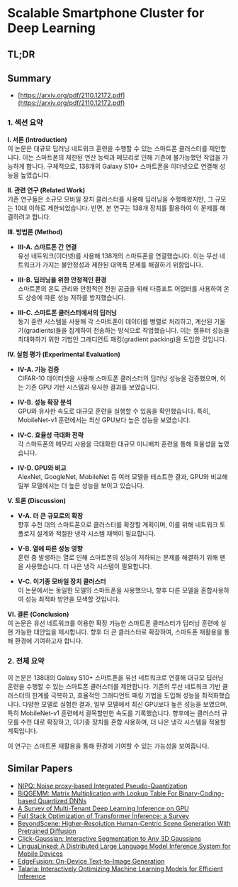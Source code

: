 # Scalable Smartphone Cluster for Deep Learning
## TL;DR
## Summary
- [https://arxiv.org/pdf/2110.12172.pdf](https://arxiv.org/pdf/2110.12172.pdf)

### 1. 섹션 요약

**I. 서론 (Introduction)**  
이 논문은 대규모 딥러닝 네트워크 훈련을 수행할 수 있는 스마트폰 클러스터를 제안합니다. 이는 스마트폰의 제한된 연산 능력과 메모리로 인해 기존에 불가능했던 작업을 가능하게 합니다. 구체적으로, 138개의 Galaxy S10+ 스마트폰을 이더넷으로 연결해 성능을 높였습니다.

**II. 관련 연구 (Related Work)**  
기존 연구들은 소규모 모바일 장치 클러스터를 사용해 딥러닝을 수행해왔지만, 그 규모는 10대 이하로 제한되었습니다. 반면, 본 연구는 138개 장치를 활용하여 이 문제를 해결하려고 합니다.

**III. 방법론 (Method)**  
- **III-A. 스마트폰 간 연결**  
  유선 네트워크(이더넷)를 사용해 138개의 스마트폰을 연결했습니다. 이는 무선 네트워크가 가지는 불안정성과 제한된 대역폭 문제를 해결하기 위함입니다.
  
- **III-B. 딥러닝을 위한 안정적인 환경**  
  스마트폰의 온도 관리와 안정적인 전원 공급을 위해 다중포트 어댑터를 사용하여 온도 상승에 따른 성능 저하를 방지했습니다.
  
- **III-C. 스마트폰 클러스터에서의 딥러닝**  
  동기 훈련 시스템을 사용해 각 스마트폰이 데이터를 병렬로 처리하고, 계산된 기울기(gradients)들을 집계하여 전송하는 방식으로 작업했습니다. 이는 캠퓨터 성능을 최대화하기 위한 기법인 그래디언트 패킹(gradient packing)을 도입한 것입니다.

**IV. 실험 평가 (Experimental Evaluation)**  
- **IV-A. 기능 검증**  
  CIFAR-10 데이터셋을 사용해 스마트폰 클러스터의 딥러닝 성능을 검증했으며, 이는 기존 GPU 기반 시스템과 유사한 결과를 보였습니다.
  
- **IV-B. 성능 확장 분석**  
  GPU와 유사한 속도로 대규모 훈련을 실행할 수 있음을 확인했습니다. 특히, MobileNet-v1 훈련에서는 최신 GPU보다 높은 성능을 보였습니다.
  
- **IV-C. 효율성 극대화 전략**  
  각 스마트폰의 메모리 사용을 극대화한 대규모 미니배치 훈련을 통해 효율성을 높였습니다.
  
- **IV-D. GPU와 비교**  
  AlexNet, GoogleNet, MobileNet 등 여러 모델을 테스트한 결과, GPU와 비교해 일부 모델에서는 더 높은 성능을 보이고 있습니다.

**V. 토론 (Discussion)**
- **V-A. 더 큰 규모로의 확장**  
  향후 수천 대의 스마트폰으로 클러스터를 확장할 계획이며, 이를 위해 네트워크 토폴로지 설계와 적절한 냉각 시스템 채택이 필요합니다.
  
- **V-B. 열에 따른 성능 영향**  
  훈련 중 발생하는 열로 인해 스마트폰의 성능이 저하되는 문제를 해결하기 위해 팬을 사용했습니다. 더 나은 냉각 시스템이 필요합니다.
  
- **V-C. 이기종 모바일 장치 클러스터**  
  이 논문에서는 동일한 모델의 스마트폰을 사용했으나, 향후 다른 모델을 혼합사용하여 성능 최적화 방안을 모색할 것입니다.

**VI. 결론 (Conclusion)**  
이 논문은 유선 네트워크를 이용한 확장 가능한 스마트폰 클러스터가 딥러닝 훈련에 실현 가능한 대안임을 제시합니다. 향후 더 큰 클러스터로 확장하여, 스마트폰 재활용을 통해 환경에 기여하고자 합니다.

### 2. 전체 요약

이 논문은 138대의 Galaxy S10+ 스마트폰을 유선 네트워크로 연결해 대규모 딥러닝 훈련을 수행할 수 있는 스마트폰 클러스터를 제안합니다. 기존의 무선 네트워크 기반 클러스터의 한계를 극복하고, 효율적인 그래디언트 패킹 기법을 도입해 성능을 최적화했습니다. 다양한 모델로 실험한 결과, 일부 모델에서 최신 GPU보다 높은 성능을 보였으며, 특히 MobileNet-v1 훈련에서 괄목할만한 속도를 기록했습니다. 향후에는 클러스터 규모를 수천 대로 확장하고, 이기종 장치를 혼합 사용하며, 더 나은 냉각 시스템을 적용할 계획입니다.

이 연구는 스마트폰 재활용을 통해 환경에 기여할 수 있는 가능성을 보여줍니다.

## Similar Papers
- [NIPQ: Noise proxy-based Integrated Pseudo-Quantization](2206.00820.md)
- [BiQGEMM: Matrix Multiplication with Lookup Table For Binary-Coding-based Quantized DNNs](2005.09904.md)
- [A Survey of Multi-Tenant Deep Learning Inference on GPU](2203.09040.md)
- [Full Stack Optimization of Transformer Inference: a Survey](2302.14017.md)
- [BeyondScene: Higher-Resolution Human-Centric Scene Generation With Pretrained Diffusion](2404.04544.md)
- [Click-Gaussian: Interactive Segmentation to Any 3D Gaussians](2407.11793.md)
- [LinguaLinked: A Distributed Large Language Model Inference System for Mobile Devices](2312.00388.md)
- [EdgeFusion: On-Device Text-to-Image Generation](2404.11925.md)
- [Talaria: Interactively Optimizing Machine Learning Models for Efficient Inference](2404.03085.md)
